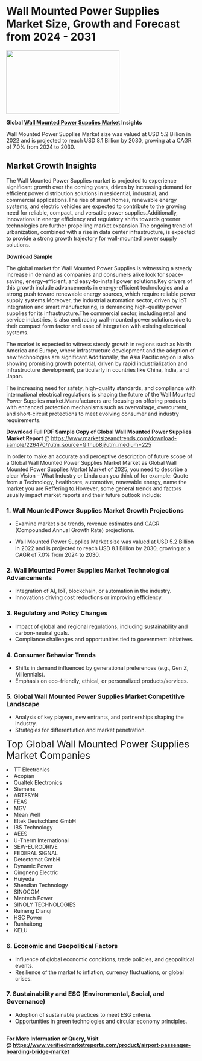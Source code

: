 <H1>Wall Mounted Power Supplies Market Size, Growth and Forecast from 2024 - 2031</H1><img class="aligncenter size-medium wp-image-584254" src="https://thirdeyenews.in/wp-content/uploads/2024/09/Global-Market-Research-300x168.jpeg" alt="" width="300" height="168" /><p><strong>Global&nbsp;<a href="https://www.marketsizeandtrends.com/download-sample/226470/?utm_source=Github8j?utm_medium=225">Wall Mounted Power Supplies Market</a> Insights</strong></p><p>Wall Mounted Power Supplies Market size was valued at USD 5.2 Billion in 2022 and is projected to reach USD 8.1 Billion by 2030, growing at a CAGR of 7.0% from 2024 to 2030.</p><p><h2>Market Growth Insights</h2> <p>The Wall Mounted Power Supplies market is projected to experience significant growth over the coming years, driven by increasing demand for efficient power distribution solutions in residential, industrial, and commercial applications.The rise of smart homes, renewable energy systems, and electric vehicles are expected to contribute to the growing need for reliable, compact, and versatile power supplies.Additionally, innovations in energy efficiency and regulatory shifts towards greener technologies are further propelling market expansion.The ongoing trend of urbanization, combined with a rise in data center infrastructure, is expected to provide a strong growth trajectory for wall-mounted power supply solutions.</p> <p><strong>Download Sample</strong></p> <p>The global market for Wall Mounted Power Supplies is witnessing a steady increase in demand as companies and consumers alike look for space-saving, energy-efficient, and easy-to-install power solutions.Key drivers of this growth include advancements in energy-efficient technologies and a strong push toward renewable energy sources, which require reliable power supply systems.Moreover, the industrial automation sector, driven by IoT integration and smart manufacturing, is demanding high-quality power supplies for its infrastructure.The commercial sector, including retail and service industries, is also embracing wall-mounted power solutions due to their compact form factor and ease of integration with existing electrical systems.</p> <p>The market is expected to witness steady growth in regions such as North America and Europe, where infrastructure development and the adoption of new technologies are significant.Additionally, the Asia Pacific region is also showing promising growth potential, driven by rapid industrialization and infrastructure development, particularly in countries like China, India, and Japan.</p> <p>The increasing need for safety, high-quality standards, and compliance with international electrical regulations is shaping the future of the Wall Mounted Power Supplies market.Manufacturers are focusing on offering products with enhanced protection mechanisms such as overvoltage, overcurrent, and short-circuit protections to meet evolving consumer and industry requirements.</p> <p><span class=""><strong>Download Full PDF Sample Copy of Global Wall Mounted Power Supplies Market Report</strong> @ <a href="https://www.marketsizeandtrends.com/download-sample/226470/?utm_source=Github8j?utm_medium=225" target="_blank">https://www.marketsizeandtrends.com/download-sample/226470/?utm_source=Github8j?utm_medium=225</a></span></p><p>In order to make an accurate and perceptive description of future scope of a Global&nbsp;Wall Mounted Power Supplies Market Market as Global&nbsp;Wall Mounted Power Supplies Market Market of 2025, you need to describe a clear Vision &ndash; What Industry or Linda can you think of for example: Quote from a Technology, healthcare, automotive, renewable energy, name the market you are Reffering to.However, some general trends and factors usually impact market reports and their future outlook include:</p><h3>1.&nbsp;<strong>Wall Mounted Power Supplies Market Growth Projections</strong></h3><ul><li>Examine market size trends, revenue estimates and CAGR (Compounded Annual Growth Rate) projections.</li><li><p>Wall Mounted Power Supplies Market size was valued at USD 5.2 Billion in 2022 and is projected to reach USD 8.1 Billion by 2030, growing at a CAGR of 7.0% from 2024 to 2030.</p></li></ul><h3>2.&nbsp;<strong>Wall Mounted Power Supplies Market Technological Advancements</strong></h3><ul><li>Integration of AI, IoT, blockchain, or automation in the industry.</li><li>Innovations driving cost reductions or improving efficiency.</li></ul><h3>3.&nbsp;<strong>Regulatory and Policy Changes</strong></h3><ul><li>Impact of global and regional regulations, including sustainability and carbon-neutral goals.</li><li>Compliance challenges and opportunities tied to government initiatives.</li></ul><h3>4.&nbsp;<strong>Consumer Behavior Trends</strong></h3><ul><li>Shifts in demand influenced by generational preferences (e.g., Gen Z, Millennials).</li><li>Emphasis on eco-friendly, ethical, or personalized products/services.</li></ul><h3>5.&nbsp;<strong>Global Wall Mounted Power Supplies Market Competitive Landscape</strong></h3><ul><li>Analysis of key players, new entrants, and partnerships shaping the industry.</li><li>Strategies for differentiation and market penetration.</li></ul><p data-pm-slice="1 1 []"><span style="color: inherit; font-family: inherit; font-size: 25px;">Top Global Wall Mounted Power Supplies Market Companies</span></p><div class="" data-test-id=""><p><li>TT Electronics</li><li> Acopian</li><li> Qualtek Electronics</li><li> Siemens</li><li> ARTESYN</li><li> FEAS</li><li> MGV</li><li> Mean Well</li><li> Eltek Deutschland GmbH</li><li> IBS Technology</li><li> AEES</li><li> U-Therm International</li><li> SEW-EURODRIVE</li><li> FEDERAL SIGNAL</li><li> Detectomat GmbH</li><li> Dynamic Power</li><li> Qingneng Electric</li><li> Huiyeda</li><li> Shendian Technology</li><li> SINOCOM</li><li> Mentech Power</li><li> SINOLY TECHNOLOGIES</li><li> Ruineng Dianqi</li><li> HSC Power</li><li> Runhaitong</li><li> KELU</li></p></div><h3>6.&nbsp;<strong>Economic and Geopolitical Factors</strong></h3><ul><li>Influence of global economic conditions, trade policies, and geopolitical events.</li><li>Resilience of the market to inflation, currency fluctuations, or global crises.</li></ul><h3>7.&nbsp;<strong>Sustainability and ESG (Environmental, Social, and Governance)</strong></h3><ul><li>Adoption of sustainable practices to meet ESG criteria.</li><li>Opportunities in green technologies and circular economy principles.</li></ul><h2><strong style="font-size: 14px;">For More Information or Query, Visit @&nbsp;</strong><a style="background-color: #ffffff; font-size: 14px;" href="https://www.marketsizeandtrends.com/report/wall-mounted-power-supplies-market/" target="_blank">https://www.verifiedmarketreports.com/product/airport-passenger-boarding-bridge-market</a></h2>